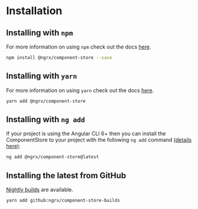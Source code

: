 # Installation

## Installing with `npm`

For more information on using `npm` check out the docs <a href="https://docs.npmjs.com/cli/install" target="_blank">here</a>.

```sh
npm install @ngrx/component-store --save
```

## Installing with `yarn`

For more information on using `yarn` check out the docs <a href="https://yarnpkg.com/getting-started/usage#installing-all-the-dependencies" target="_blank">here</a>.

```sh
yarn add @ngrx/component-store
```

## Installing with `ng add`

If your project is using the Angular CLI 6+ then you can install the ComponentStore to your project with the following `ng add` command <a href="https://angular.io/cli/add" target="_blank">(details here)</a>:

```sh
ng add @ngrx/component-store@latest
```

## Installing the latest from GitHub

[Nightly builds](guide/nightlies) are available.

```sh
yarn add github:ngrx/component-store-builds
```
